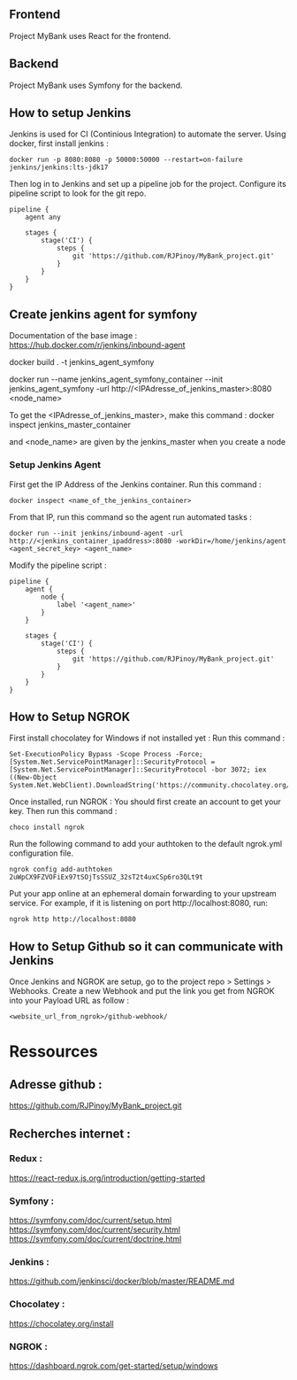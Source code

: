 ## Frontend

Project MyBank uses React for the frontend.

## Backend

Project MyBank uses Symfony for the backend.

## How to setup Jenkins

Jenkins is used for CI (Continious Integration) to automate the server.
Using docker, first install jenkins :
```
docker run -p 8080:8080 -p 50000:50000 --restart=on-failure jenkins/jenkins:lts-jdk17
```

Then log in to Jenkins and set up a pipeline job for the project.
Configure its pipeline script to look for the git repo.
```
pipeline {
    agent any

    stages {
        stage('CI') {
            steps {
                git 'https://github.com/RJPinoy/MyBank_project.git'
            }
        }
    }
}
```

## Create jenkins agent for symfony

Documentation of the base image : https://hub.docker.com/r/jenkins/inbound-agent

docker build . -t jenkins_agent_symfony

docker run --name jenkins_agent_symfony_container --init jenkins_agent_symfony -url http://<IPAdresse_of_jenkins_master>:8080 <password> <node_name>

To get the <IPAdresse_of_jenkins_master>, make this command :
docker inspect jenkins_master_container

<password> and <node_name> are given by the jenkins_master when you create a node

### Setup Jenkins Agent

First get the IP Address of the Jenkins container. Run this command :

```
docker inspect <name_of_the_jenkins_container>
```

From that IP, run this command so the agent run automated tasks :

```
docker run --init jenkins/inbound-agent -url http://<jenkins_container_ipaddress>:8080 -workDir=/home/jenkins/agent <agent_secret_key> <agent_name>
```

Modify the pipeline script :

```
pipeline {
    agent {
        node {
            label '<agent_name>'
        }
    }

    stages {
        stage('CI') {
            steps {
                git 'https://github.com/RJPinoy/MyBank_project.git'
            }
        }
    }
}
```

## How to Setup NGROK
First install chocolatey for Windows if not installed yet :
Run this command :
```
Set-ExecutionPolicy Bypass -Scope Process -Force; [System.Net.ServicePointManager]::SecurityProtocol = [System.Net.ServicePointManager]::SecurityProtocol -bor 3072; iex ((New-Object System.Net.WebClient).DownloadString('https://community.chocolatey.org/install.ps1'))
```

Once installed, run NGROK :
You should first create an account to get your key.
Then run this command :
```
choco install ngrok
```

Run the following command to add your authtoken to the default ngrok.yml configuration file.
```
ngrok config add-authtoken 2uWpCX9FZVOFiEx97tSOjTsSSUZ_32sT2t4uxCSp6ro3QLt9t
```

Put your app online at an ephemeral domain forwarding to your upstream service. For example, if it is listening on port http://localhost:8080, run:
```
ngrok http http://localhost:8080
```

## How to Setup Github so it can communicate with Jenkins

Once Jenkins and NGROK are setup, go to the project repo > Settings > Webhooks.
Create a new Webhook and put the link you get from NGROK into your Payload URL as follow :
```
<website_url_from_ngrok>/github-webhook/
```

# Ressources
## Adresse github :
https://github.com/RJPinoy/MyBank_project.git

## Recherches internet :
### Redux :
https://react-redux.js.org/introduction/getting-started

### Symfony :
https://symfony.com/doc/current/setup.html
https://symfony.com/doc/current/security.html
https://symfony.com/doc/current/doctrine.html

### Jenkins :
https://github.com/jenkinsci/docker/blob/master/README.md

### Chocolatey :
https://chocolatey.org/install

### NGROK :
https://dashboard.ngrok.com/get-started/setup/windows